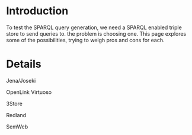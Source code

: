 # Introduction #

To test the SPARQL query generation, we need a SPARQL enabled triple store to send queries to. the problem is choosing one. This page explores some of the possibilities, trying to weigh pros and cons for each.


# Details #

Jena/Joseki

OpenLink Virtuoso

3Store

Redland

SemWeb



